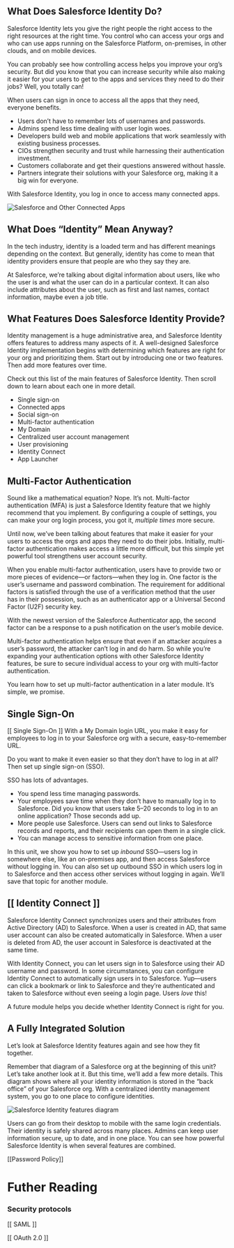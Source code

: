 ## What Does Salesforce Identity Do?

Salesforce Identity lets you give the right people the right access to the right resources at the right time. You control who can access your orgs and who can use apps running on the Salesforce Platform, on-premises, in other clouds, and on mobile devices.

You can probably see how controlling access helps you improve your org’s security. But did you know that you can increase security while also making it easier for your users to get to the apps and services they need to do their jobs? Well, you totally can!

When users can sign in once to access all the apps that they need, everyone benefits.

-   Users don’t have to remember lots of usernames and passwords.
-   Admins spend less time dealing with user login woes.
-   Developers build web and mobile applications that work seamlessly with existing business processes.
-   CIOs strengthen security and trust while harnessing their authentication investment.
-   Customers collaborate and get their questions answered without hassle.
-   Partners integrate their solutions with your Salesforce org, making it a big win for everyone.

With Salesforce Identity, you log in once to access many connected apps.

![Salesforce and Other Connected Apps](https://res.cloudinary.com/hy4kyit2a/f_auto,fl_lossy,q_70/learn/modules/identity_basics/identity_basics_product/images/35081230882b3f8fe464c26ca0c572ab_identity-overview.png)

## What Does “Identity” Mean Anyway?

In the tech industry, identity is a loaded term and has different meanings depending on the context. But generally, identity has come to mean that identity providers ensure that people are who they say they are.

At Salesforce, we’re talking about digital information about users, like who the user is and what the user can do in a particular context. It can also include attributes about the user, such as first and last names, contact information, maybe even a job title.

## What Features Does Salesforce Identity Provide?

Identity management is a huge administrative area, and Salesforce Identity offers features to address many aspects of it. A well-designed Salesforce Identity implementation begins with determining which features are right for your org and prioritizing them. Start out by introducing one or two features. Then add more features over time.

Check out this list of the main features of Salesforce Identity. Then scroll down to learn about each one in more detail.

-   Single sign-on
-   Connected apps
-   Social sign-on
-   Multi-factor authentication
-   My Domain
-   Centralized user account management
-   User provisioning
-   Identity Connect
-   App Launcher


## Multi-Factor Authentication

Sound like a mathematical equation? Nope. It’s not. Multi-factor authentication (MFA) is just a Salesforce Identity feature that we highly recommend that you implement. By configuring a couple of settings, you can make your org login process, you got it, _multiple times_ more secure.

Until now, we’ve been talking about features that make it easier for your users to access the orgs and apps they need to do their jobs. Initially, multi-factor authentication makes access a little more difficult, but this simple yet powerful tool strengthens user account security.

When you enable multi-factor authentication, users have to provide two or more pieces of evidence—or factors—when they log in. One factor is the user’s username and password combination. The requirement for additional factors is satisfied through the use of a verification method that the user has in their possession, such as an authenticator app or a Universal Second Factor (U2F) security key. 

With the newest version of the Salesforce Authenticator app, the second factor can be a response to a push notification on the user’s mobile device.

Multi-factor authentication helps ensure that even if an attacker acquires a user’s password, the attacker can’t log in and do harm. So while you’re expanding your authentication options with other Salesforce Identity features, be sure to secure individual access to your org with multi-factor authentication.

You learn how to set up multi-factor authentication in a later module. It’s simple, we promise.


## Single Sign-On

[[ Single Sign-On ]]
With a My Domain login URL, you make it easy for employees to log in to your Salesforce org with a secure, easy-to-remember URL. 

Do you want to make it even easier so that they don’t have to log in at all? Then set up single sign-on (SSO).

 
SSO has lots of advantages.

-   You spend less time managing passwords.
-   Your employees save time when they don’t have to manually log in to Salesforce. Did you know that users take 5–20 seconds to log in to an online application? Those seconds add up.
-   More people use Salesforce. Users can send out links to Salesforce records and reports, and their recipients can open them in a single click.
-   You can manage access to sensitive information from one place.

In this unit, we show you how to set up _inbound_ SSO—users log in somewhere else, like an on-premises app, and then access Salesforce without logging in. You can also set up outbound SSO in which users log in to Salesforce and then access other services without logging in again. We’ll save that topic for another module.


## [[ Identity Connect ]]

Salesforce Identity Connect synchronizes users and their attributes from Active Directory (AD) to Salesforce. When a user is created in AD, that same user account can also be created automatically in Salesforce. When a user is deleted from AD, the user account in Salesforce is deactivated at the same time.

With Identity Connect, you can let users sign in to Salesforce using their AD username and password. In some circumstances, you can configure Identity Connect to automatically sign users in to Salesforce. Yup—users can click a bookmark or link to Salesforce and they’re authenticated and taken to Salesforce without even seeing a login page. Users _love_ this!

A future module helps you decide whether Identity Connect is right for you.


## A Fully Integrated Solution

Let’s look at Salesforce Identity features again and see how they fit together.

Remember that diagram of a Salesforce org at the beginning of this unit? Let’s take another look at it. But this time, we’ll add a few more details. This diagram shows where all your identity information is stored in the “back office” of your Salesforce org. With a centralized identity management system, you go to one place to configure identities.

![Salesforce Identity features diagram](https://res.cloudinary.com/hy4kyit2a/f_auto,fl_lossy,q_70/learn/modules/identity_basics/identity_basics_product/images/42d22912b199b62f3393101d15ff9c73_identity-highlevel-pieces.png)

Users can go from their desktop to mobile with the same login credentials. Their identity is safely shared across many places. Admins can keep user information secure, up to date, and in one place. You can see how powerful Salesforce Identity is when several features are combined.


[[Password Policy]]

# Futher Reading

### Security protocols
[[ SAML ]]

[[ OAuth 2.0 ]]


